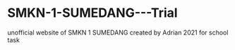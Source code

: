 # SMKN-1-SUMEDANG---Trial
unofficial website of SMKN 1 SUMEDANG created by Adrian 2021 for school task
